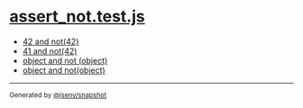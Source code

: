 # [assert_not.test.js](../assert_not.test.js)


- [42 and not(42)](42_and_not(42)/42_and_not(42).md)
- [41 and not(42)](41_and_not(42)/41_and_not(42).md)
- [object and not (object)](object_and_not_(object)/object_and_not_(object).md)
- [object and not(object)](object_and_not(object)/object_and_not(object).md)

---

<sub>
  Generated by <a href="https://github.com/jsenv/core/tree/main/packages/independent/snapshot">@jsenv/snapshot</a>
</sub>
